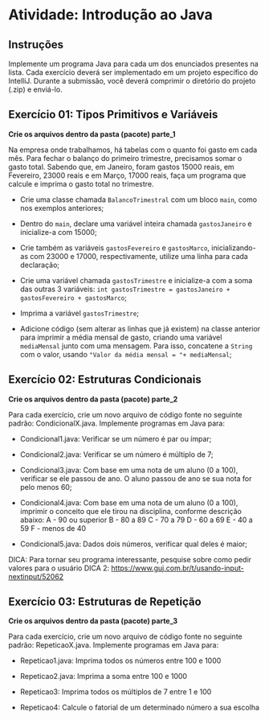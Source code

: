 # Atividade: Introdução ao Java

## Instruções

Implemente um programa Java para cada um dos enunciados presentes na lista.
Cada exercício deverá ser implementado em um projeto específico do IntelliJ.
Durante a submissão, você deverá comprimir o diretório do projeto (.zip) e enviá-lo.

## Exercício 01: Tipos Primitivos e Variáveis

**Crie os arquivos dentro da pasta (pacote) parte_1**

Na empresa onde trabalhamos, há tabelas com o quanto foi gasto em cada mês.
Para fechar o balanço do primeiro trimestre, precisamos somar o gasto total.
Sabendo que, em Janeiro, foram gastos 15000 reais, em Fevereiro, 23000 reais e em Março, 17000 reais, faça um programa que calcule e imprima o gasto total no trimestre.

* Crie uma classe chamada `BalancoTrimestral` com um bloco `main`, como nos exemplos anteriores;

* Dentro do `main`, declare uma variável inteira chamada `gastosJaneiro` e inicialize-a com 15000;

* Crie também as variáveis `gastosFevereiro` e `gastosMarco`, inicializando-as com 23000 e 17000, respectivamente, utilize uma linha para cada declaração;

* Crie uma variável chamada `gastosTrimestre` e inicialize-a com a soma das outras 3 variáveis: `int gastosTrimestre = gastosJaneiro + gastosFevereiro + gastosMarco`;

* Imprima a variável `gastosTrimestre`;

* Adicione código (sem alterar as linhas que já existem) na classe anterior para imprimir a média mensal de gasto, criando uma variável `mediaMensal` junto com uma mensagem.
  Para isso, concatene a `String` com o valor, usando `"Valor da média mensal = "+ mediaMensal`;


## Exercício 02: Estruturas Condicionais

**Crie os arquivos dentro da pasta (pacote) parte_2**

Para cada exercício, crie um novo arquivo de código fonte  no seguinte padrão: CondicionalX.java.
Implemente programas em Java para:

* Condicional1.java: Verificar se um número é par ou ímpar;

* Condicional2.java: Verificar se um número é múltiplo de 7;

* Condicional3.java: Com base em uma nota de um aluno (0 a 100), verificar se ele passou de ano. O aluno passou de ano se sua nota for pelo menos 60;

* Condicional4.java: Com base em uma nota de um aluno (0 a 100), imprimir o conceito que ele tirou na disciplina, conforme descrição abaixo:
  A - 90 ou superior
  B - 80 a 89
  C - 70 a 79
  D - 60 a 69
  E - 40 a 59
  F - menos de 40

* Condicional5.java: Dados dois números, verificar qual deles é maior;

DICA: Para tornar seu programa interessante, pesquise sobre como pedir valores para o usuário
DICA 2: https://www.guj.com.br/t/usando-input-nextinput/52062


## Exercício 03: Estruturas de Repetição

**Crie os arquivos dentro da pasta (pacote) parte_3**

Para cada exercício, crie um novo arquivo de código fonte  no seguinte padrão: RepeticaoX.java.
Implemente programas em Java para:

* Repeticao1.java: Imprima todos os números entre 100 e 1000

* Repeticao2.java: Imprima a soma entre 100 e 1000

* Repeticao3: Imprima todos os múltiplos de 7 entre 1 e 100

* Repeticao4: Calcule o fatorial de um determinado número a sua escolha